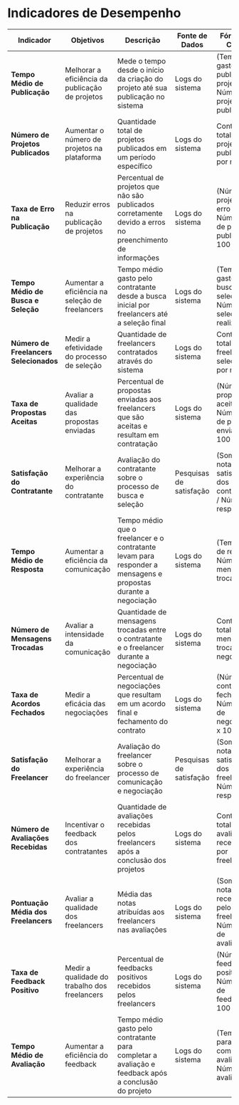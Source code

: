# Indicadores de Desempenho

| Indicador | Objetivos | Descrição | Fonte de Dados | Fórmula de Cálculo |
| --- | --- | --- | --- | --- |
| **Tempo Médio de Publicação** | Melhorar a eficiência da publicação de projetos | Mede o tempo desde o início da criação do projeto até sua publicação no sistema | Logs do sistema | (Tempo total gasto para publicar projetos / Número de projetos publicados) |
| **Número de Projetos Publicados** | Aumentar o número de projetos na plataforma | Quantidade total de projetos publicados em um período específico | Logs do sistema | Contagem total de projetos publicados por mês |
| **Taxa de Erro na Publicação** | Reduzir erros na publicação de projetos | Percentual de projetos que não são publicados corretamente devido a erros no preenchimento de informações | Logs do sistema | (Número de projetos com erro / Número total de projetos publicados) x 100 |
| **Tempo Médio de Busca e Seleção** | Aumentar a eficiência na seleção de freelancers | Tempo médio gasto pelo contratante desde a busca inicial por freelancers até a seleção final | Logs do sistema | (Tempo total gasto na busca e seleção / Número de seleções realizadas) |
| **Número de Freelancers Selecionados** | Medir a efetividade do processo de seleção | Quantidade de freelancers contratados através do sistema | Logs do sistema | Contagem total de freelancers selecionados por mês |
| **Taxa de Propostas Aceitas** | Avaliar a qualidade das propostas enviadas | Percentual de propostas enviadas aos freelancers que são aceitas e resultam em contratação | Logs do sistema | (Número de propostas aceitas / Número total de propostas enviadas) x 100 |
| **Satisfação do Contratante** | Melhorar a experiência do contratante | Avaliação do contratante sobre o processo de busca e seleção | Pesquisas de satisfação | (Soma das notas de satisfação dos contratantes / Número de respostas) |
| **Tempo Médio de Resposta** | Aumentar a eficiência da comunicação | Tempo médio que o freelancer e o contratante levam para responder a mensagens e propostas durante a negociação | Logs do sistema | (Tempo total de resposta / Número de mensagens trocadas) |
| **Número de Mensagens Trocadas** | Avaliar a intensidade da comunicação | Quantidade de mensagens trocadas entre o contratante e o freelancer durante a negociação | Logs do sistema | Contagem total de mensagens trocadas por negociação |
| **Taxa de Acordos Fechados** | Medir a eficácia das negociações | Percentual de negociações que resultam em um acordo final e fechamento do contrato | Logs do sistema | (Número de contratos fechados / Número total de negociações) x 100 |
| **Satisfação do Freelancer** | Melhorar a experiência do freelancer | Avaliação do freelancer sobre o processo de comunicação e negociação | Pesquisas de satisfação | (Soma das notas de satisfação dos freelancers / Número de respostas) |
| **Número de Avaliações Recebidas** | Incentivar o feedback dos contratantes | Quantidade de avaliações recebidas pelos freelancers após a conclusão dos projetos | Logs do sistema | Contagem total de avaliações recebidas por freelancer |
| **Pontuação Média dos Freelancers** | Avaliar a qualidade dos freelancers | Média das notas atribuídas aos freelancers nas avaliações | Logs do sistema | (Soma das notas recebidas pelos freelancers / Número total de avaliações) |
| **Taxa de Feedback Positivo** | Medir a qualidade do trabalho dos freelancers | Percentual de feedbacks positivos recebidos pelos freelancers | Logs do sistema | (Número de feedbacks positivos / Número total de feedbacks) x 100 |
| **Tempo Médio de Avaliação** | Aumentar a eficiência do feedback | Tempo médio gasto pelo contratante para completar a avaliação e feedback após a conclusão do projeto | Logs do sistema | (Tempo total para completar avaliações / Número de avaliações) |
